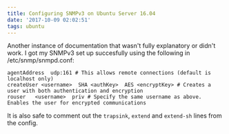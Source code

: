 ```yaml
---
title: Configuring SNMPv3 on Ubuntu Server 16.04
date: '2017-10-09 02:02:51'
tags: ubuntu
---
```


Another instance of documentation that wasn't fully explanatory or didn't work. I got my SNMPv3 set up succesfully using the following in /etc/snmp/snmpd.conf:

```
agentAddress  udp:161 # This allows remote connections (default is localhost only)
createUser <username>  SHA <authKey>  AES <encryptKey> # Creates a user with both authentication and encryption
rouser   <username>  priv # Specify the same username as above. Enables the user for encrypted communications
```

It is also safe to comment out the `trapsink`, `extend` and `extend-sh` lines from the config.
